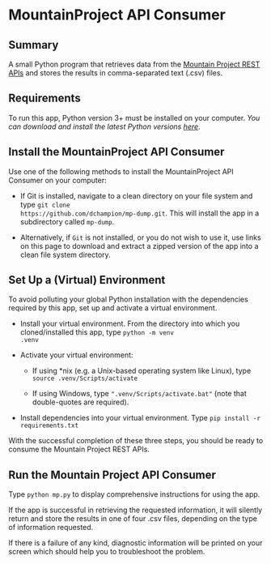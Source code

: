 # MountainProject API Consumer
## Summary
A small Python program that retrieves data from the <a href=https://www.mountainproject.com/data target="_blank">Mountain Project REST APIs</a> and stores the results in comma-separated text (.csv) files.

## Requirements
To run this app, Python version 3+ must be installed on your computer. <i>You can download and install the latest Python versions <a href=https://www.python.org/downloads target="_blank">here</a></i>.

## Install the MountainProject API Consumer
Use one of the following methods to install the MountainProject API Consumer on your computer:
* If Git is installed, navigate to a clean directory on your file system and type <code>git clone https<nolink>://github.com/dchampion/mp-dump.git</code>. This will install the app in a subdirectory called <code>mp-dump</code>.

* Alternatively, if <code>Git</code> is not installed, or you do not wish to use it, use links on this page to download and extract a zipped version of the app into a clean file system directory.

## Set Up a (Virtual) Environment
To avoid polluting your global Python installation with the dependencies required by this app, set up and activate a virtual environment.
* Install your virtual environment. From the directory into which you cloned/installed this app, type <code>python -m venv .venv</code>
* Activate your virtual environment:

    * If using *nix (e.g. a Unix-based operating system like Linux), type <code>source .venv/Scripts/activate</code>

    * If using Windows, type <code>".venv/Scripts/activate.bat"</code> (note that double-quotes are required).

* Install dependencies into your virtual environment. Type <code>pip install -r requirements.txt</code>

With the successful completion of these three steps, you should be ready to consume the Mountain Project REST APIs.

## Run the Mountain Project API Consumer
Type <code>python mp.py</code> to display comprehensive instructions for using the app.

If the app is successful in retrieving the requested information, it will silently return and store the results in one of four .csv files, depending on the type of information requested.

If there is a failure of any kind, diagnostic information will be printed on your screen which should help you to troubleshoot the problem.